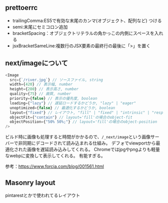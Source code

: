 ## prettoerrc

- trailingComma:ES5で有効な末尾のカンマ(オブジェクト、配列など) つける
- semi:末尾にセミコロン追加
- bracketSpacing：オブジェクトリテラルの角かっこの内側にスペースを入れる
- jsxBracketSameLine:複数行のJSX要素の最終行の最後に「>」を置く


## next/imageについて

```js
<Image
  src={`/river.jpg`} // ソースファイル, string
  width={420} // 表示幅, number
  height={280} // 表示高さ, number
  quality={75} // 画質, number
  priority={false} // 表示の優先度, boolean
  loading={"lazy"} // 遅延ロードするかどうか, "lazy" | "eager"
  unoptimized={false} // 最適化するかどうか, boolean
  layout={"fixed"} // レイアウト, "fill" | "fixed" | "intrinsic" | "responsive"
  objectFit={"contain"} // layout='fill'の場合のobject-fit
  objectPosition={"50% 50%;"} // layout='fill'の場合のobject-position
/>
```

ビルド時に画像も処理すると時間がかかるので、`/_next/image`という画像サーバーで非同期にデコードされて読み込まれる仕組み。
デフォでviewportから最適化された画像を遅延読み込みしてくれる。
Chromeではjpgやpngよりも軽量なwebpに変換して表示してくれる。
有能すぎる。


参考：https://www.forcia.com/blog/001561.html

## Masonry layout

pintarestとかで使われてるレイアウト
